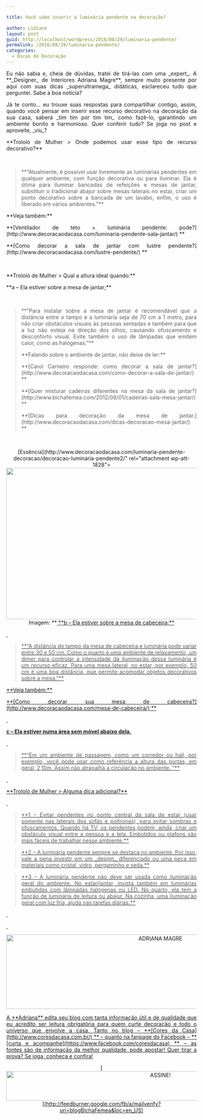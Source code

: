 ```yaml
---

title: Você sabe inserir a luminária pendente na decoração?

author: Lidiane
layout: post
guid: http://localhost/wordpress/2016/08/29/luminaria-pendente/
permalink: /2016/08/29/luminaria-pendente/
categories:
  - Dicas de Decoração
---
```

<p style="text-align: justify;">
  Eu não sabia e, cheia de dúvidas, tratei de tirá-las com uma _expert_. A **_Designer_ de Interiores Adriana Magre**, sempre muito presente por aqui com suas dicas _superultramega_ didáticas, esclareceu tudo que perguntei. Sabe a boa notícia?
</p>

<p style="text-align: justify;" align="justify">
  Já te conto… eu trouxe suas respostas para compartilhar contigo, assim, quando você pensar em inserir esse recurso decorativo na decoração da sua casa, saberá _tim tim por tim tim_ como fazê-lo, garantindo um ambiente bonito e harmonioso. Quer conferir tudo? Se joga no post e aproveite, _viu_?
</p>

<!--more-->

<p align="justify">
  **Trololó de Mulher > Onde podemos usar esse tipo de recurso decorativo?**
</p>

&nbsp;

> <p align="justify">
>   **“Atualmente, é possível usar livremente as luminárias pendentes em qualquer ambiente, com função decorativa ou para iluminar. Ela é ótima para iluminar bancadas de refeições e mesas de jantar, substituir o tradicional abajur sobre mesas laterais no estar, criar um ponto decorativo sobre a bancada de um lavabo, enfim, o uso é liberado em vários ambientes.”**
> </p>

<p align="justify">
  **Veja também:**
</p>

<p align="justify">
  **[Ventilador de teto + luminária pendente: pode?](http://www.decoracaodacasa.com/luminaria-pendente-sala-jantar/) **
</p>

<p align="justify">
  **[Como decorar a sala de jantar com lustre pendente?](http://www.decoracaodacasa.com/lustre-pendente/) **
</p>

&nbsp;

<p align="justify">
  **Trololó de Mulher > Qual a altura ideal quando:**
</p>

<p align="justify">
  **a &#8211; Ela estiver sobre a mesa de jantar;**
</p>

&nbsp;

> <p align="justify">
>   **“Para instalar sobre a mesa de jantar é recomendável que a distância entre o tampo e a luminária seja de 70 cm a 1 metro, para não criar obstáculos visuais às pessoas sentadas e também para que a luz não esteja na direção dos olhos, causando ofuscamento e desconforto visual. Evite também o uso de lâmpadas que emitem calor, como as halógenas.”**
> </p>
> 
> <p align="justify">
>   **Falando sobre o ambiente de jantar, não deixe de ler:**
> </p>
> 
> <p align="justify">
>   **[Carol Carneiro responde: como decorar a sala de jantar?](http://www.decoracaodacasa.com/como-decorar-a-sala-de-jantar/) **
> </p>
> 
> <p align="justify">
>   **[Quer misturar cadeiras diferentes na mesa da sala de jantar?](http://www.bichafemea.com/2012/08/01/cadeiras-sala-mesa-jantar/) **
> </p>
> 
> <p align="justify">
>   **[Dicas para decoração da mesa de jantar.](http://www.decoracaodacasa.com/dicas-decoracao-mesa-jantar/) **
> </p>

&nbsp;

<p align="center">
  [Essência](http://www.decoracaodacasa.com/luminaria-pendente-decoracao/decoracao-luminaria-pendente2/" rel="attachment wp-att-1828"><img class="alignnone size-full wp-image-1828" title="DECORACAO-LUMINARIA-PENDENTE[2]" src="http://www.decoracaodacasa.com/blog/wp-content/uploads/2012/11/DECORACAO-LUMINARIA-PENDENTE2.jpg" alt="" width="600" height="400" /></a><br /> Imagem: **<a href="http://www.essenciamoveis.com.br/blog/) **
</p>

&nbsp;

<p align="justify">
  **b &#8211; Ela estiver sobre a mesa de cabeceira;**
</p>

&nbsp;

> <p align="justify">
>   **“A distância do tampo da mesa de cabeceira e luminária pode variar entre 30 e 50 cm. Como o quarto é uma ambiente de relaxamento, um dimer para controlar a intensidade da iluminação dessa luminária é um recurso eficaz. Para uma mesa lateral, no estar, por exemplo, 50 cm é uma boa distância, que permite acomodar objetos decorativos sobre a mesa.”**
> </p>

<p align="justify">
  **Veja também:**
</p>

<p align="justify">
  **[Como decorar sua mesa de cabeceira?](http://www.decoracaodacasa.com/mesa-de-cabeceira/) **
</p>

&nbsp;

**c &#8211; Ela estiver numa área sem móvel abaixo dela.**

&nbsp;

> <p align="justify">
>   **“Em um ambiente de passagem, como um corredor ou hall, por exemplo, você pode usar como referência a altura das portas, em geral, 2,10m. Assim não atrapalha a circulação no ambiente. “**
> </p>

&nbsp;

<p align="justify">
  **Trololó de Mulher > Alguma dica adicional?**
</p>

&nbsp;

> <p align="justify">
>   **1 – Evitar pendentes no ponto central da sala de estar (usar somente nas laterais dos sofás e poltronas), para evitar sombras e ofuscamentos. Quando há TV, os pendentes podem, ainda, criar um obstáculo visual entre a pessoa e a tela. Embutidos ou plafons são mais fáceis de trabalhar nesse ambiente.**
> </p>

> <p align="justify">
>   **2 – A luminária pendente sempre se destaca no ambiente. Por isso, vale a pena investir em um _design_ diferenciado ou uma peça em materiais como cristal, vidro, pergaminho e seda.**
> </p>

> <p align="justify">
>   **3 – A luminária pendente não deve ser usada como iluminação geral do ambiente. No estar/jantar, invista também em luminárias embutidas com lâmpadas halógenas ou LED. No quarto, ela tem a função de luminária de leitura ou abajur. Na cozinha, uma iluminação geral com luz fria, ajuda nas tarefas diárias.**
> </p>

&nbsp;

&nbsp;

<p align="center">
  <img class="alignnone size-full wp-image-12866" src="http://www.trololodemulher.com.br/blog/wp-content/uploads/2016/08/ADRIANA-MAGRE.jpg" alt="ADRIANA MAGRE" width="800" height="197" />
</p>

<p style="text-align: justify;">
  A **Adriana** edita seu blog com tanta informação útil e de qualidade que eu acredito ser leitura obrigatória para quem curte decoração e todo o universo que envolve a casa. Tanto no blog – **[Cores da Casa](http://www.coresdacasa.com.br/) ** – quanto na fanpage do Facebook – **[curta e acompanhe](https://www.facebook.com/coresdacasa) ** – as fontes são de informação da melhor qualidade, pode apostar! Quer tirar a prova? Se joga, conheça e confira!
</p>

<p align="center">
  [<img class="alignnone size-full wp-image-10439" src="http://www.trololodemulher.com.br/blog/wp-content/uploads/2014/09/ASSINE.png" alt="ASSINE!" width="800" height="78" />](http://feedburner.google.com/fb/a/mailverify?uri=blogBichaFemea&loc=en_US) 
</p>